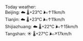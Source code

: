 Today weather:  
Beijing: ☁️   🌡️+23°C 🌬️↑11km/h  
Tianjin: ☁️   🌡️+23°C 🌬️↑11km/h  
Shijiazhuang: ☁️   🌡️+22°C 🌬️↑15km/h  
Tangshan: ☀️   🌡️+27°C 🌬️↗17km/h  
